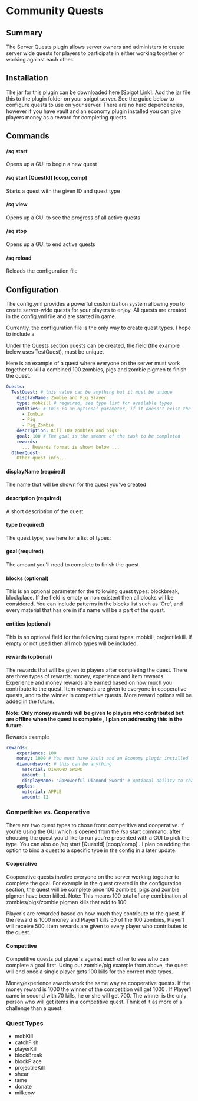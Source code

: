 # Community Quests

## Summary
The Server Quests plugin allows server owners and administers to create server wide quests for players to participate in either
working together or working against each other. 

## Installation
The jar for this plugin can be downloaded here [Spigot Link]. Add the jar file this to the plugin folder on your spigot server. See the guide below to configure quests to use on your server. There are no hard dependencies, however if you have vault and 
an economy plugin installed you can give players money as a reward for completing quests.

## Commands 

#### /sq start
Opens up a GUI to begin a new quest 

#### /sq start [QuestId] [coop, comp]
Starts a quest with the given ID and quest type

#### /sq view 
Opens up a GUI to see the progress of all active quests

#### /sq stop
Opens up a GUI to end active quests

#### /sq reload 
Reloads the configuration file

## Configuration
The config.yml provides a powerful customization system allowing you to create 
server-wide quests for your players to enjoy. All quests are created in the config.yml file and are started in game.

Currently, the configuration file is the only way to create quest types. I hope to include a 

Under the Quests section quests can be created, the field (the example below uses TestQuest),
must be unique.

Here is an example of a quest where everyone on the server must work together to kill a combined 100 zombies, pigs and zombie pigmen to finish the quest. 
```yaml 
Quests:
  TestQuest: # this value can be anything but it must be unique
    displayName: Zombie and Pig Slayer
    type: mobkill # required, see type list for available types
    entities: # This is an optional parameter, if it doesn't exist the quest will count all mob kills. entity reference: https://hub.spigotmc.org/javadocs/bukkit/org/bukkit/entity/EntityType.html
      - Zombie
      - Pig
      - Pig_Zombie
    description: Kill 100 zombies and pigs!
    goal: 100 # The goal is the amount of the task to be completed
    rewards:
      ... Rewards format is shown below ...
  OtherQuest:
    Other quest info...
```

#### displayName (required) 

The name that will be shown for the quest you've created

#### description (required)

A short description of the quest

#### type (required)
The quest type, see here for a list of types: 

#### goal (required)
The amount you'll need to complete to finish the quest

#### blocks (optional)
This is an optional parameter for the following quest types: 
blockbreak, blockplace. If the field is empty or non existent then all blocks will be considered.
You can include patterns in the blocks list such as 'Ore', and every material that has ore in it's name will 
be a part of the quest.

#### entities (optional)
This is an optional field for the following quest types: mobkill, projectilekill.
If empty or not used then all mob types will be included.

#### rewards (optional)
The rewards that will be given to players after completing the quest. There are three types of 
rewards: money, experience and item rewards. Experience and money rewards are earned based on how much you contribute to the
quest. Item rewards are given to everyone in cooperative quests, and to the winner in competitive quests.
More reward options will be added in the future.

**Note: Only money rewards will be given to players who contributed but are offline when the quest is complete , I plan on addressing this in the future.**

Rewards example
```yaml 
rewards:
    experience: 100
    money: 1000 # You must have Vault and an Economy plugin installed for this to work
    diamondsword: # this can be anything
      material: DIAMOND_SWORD
      amount: 1
      displayName: "&bPowerful Diamond Sword" # optional ability to change the name used in messages
    apples:
      material: APPLE
      amount: 12
```

### Competitive vs. Cooperative
There are two quest types to chose from: competitive and cooperative. If you're using the GUI which is opened from the /sp start command, after choosing the quest you'd like to run you're presented with a 
GUI to pick the type. You can also do /sq start [QuestId] [coop/comp] . I plan on adding the option to bind 
a quest to a specific type in the config in a later update.

#### Cooperative 
Cooperative quests involve everyone on the server working together to complete the goal. For example in the quest created in the 
configuration section, the quest will be complete once 100 zombies, pigs and zombie pigmen have been killed. Note: This means 100 total of
any combination of zombies/pigs/zombie pigman kills that add to 100. 

Player's are rewarded based on how much they contribute to the quest. If the reward is 1000 
money and Player1 kills 50 of the 100 zombies, Player1 will receive 500. Item rewards are given to every player who contributes to 
the quest.

#### Competitive
Competitive quests put player's against each other to see who can complete a goal first. Using our zombie/pig example
from above, the quest will end once a single player gets 100 kills for the correct mob types.

Money/experience awards work the same way as cooperative quests. If the money reward is 1000 the winner of the competition will 
get 1000 . If Player1 came in second with 70 kills, he or she will get 700. The winner is the only person who will get items in a competitive quest.
Think of it as more of a challenge than a quest.

### Quest Types
- mobKill
- catchFish
- playerKill
- blockBreak
- blockPlace
- projectileKill
- shear
- tame 
- donate
- milkcow

